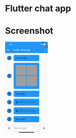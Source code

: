 # Flutter chat app

# Screenshot

<img src='lib/assets/Simulator Screen Shot - iPhone 13 - 2022-04-28 at 16.01.39.png' style='height: 300px'></img>